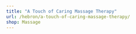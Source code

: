 ```yaml
---
title: "A Touch of Caring Massage Therapy"
url: /hebron/a-touch-of-caring-massage-therapy/
shop: Massage
---
```

